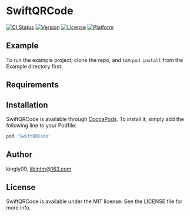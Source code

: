 # SwiftQRCode

[![CI Status](https://img.shields.io/travis/kingly09/SwiftQRCode.svg?style=flat)](https://travis-ci.org/kingly09/SwiftQRCode)
[![Version](https://img.shields.io/cocoapods/v/SwiftQRCode.svg?style=flat)](https://cocoapods.org/pods/SwiftQRCode)
[![License](https://img.shields.io/cocoapods/l/SwiftQRCode.svg?style=flat)](https://cocoapods.org/pods/SwiftQRCode)
[![Platform](https://img.shields.io/cocoapods/p/SwiftQRCode.svg?style=flat)](https://cocoapods.org/pods/SwiftQRCode)

## Example

To run the example project, clone the repo, and run `pod install` from the Example directory first.

## Requirements

## Installation

SwiftQRCode is available through [CocoaPods](https://cocoapods.org). To install
it, simply add the following line to your Podfile:

```ruby
pod 'SwiftQRCode'
```

## Author

kingly09, libintm@163.com

## License

SwiftQRCode is available under the MIT license. See the LICENSE file for more info.
